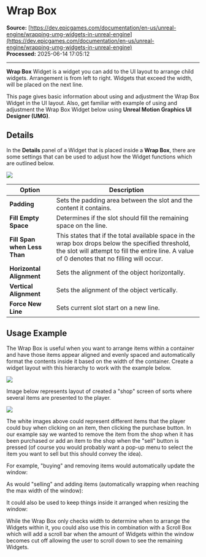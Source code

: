 # Wrap Box

**Source:** [https://dev.epicgames.com/documentation/en-us/unreal-engine/wrapping-umg-widgets-in-unreal-engine](https://dev.epicgames.com/documentation/en-us/unreal-engine/wrapping-umg-widgets-in-unreal-engine)  
**Processed:** 2025-06-14 17:05:12

---

**Wrap Box** Widget is a widget you can add to the UI layout to arrange child widgets. Arrangement is from left to right. Widgets that exceed the width, will be placed on the next line.

This page gives basic information about using and adjustment the Wrap Box Widget in the UI layout. Also, get familiar with example of using and adjustment the Wrap Box Widget below using **Unreal Motion Graphics UI Designer (UMG)**.

## Details

In the **Details** panel of a Widget that is placed inside a **Wrap Box**, there are some settings that can be used to adjust how the Widget functions which are outlined below.

![](https://d1iv7db44yhgxn.cloudfront.net/documentation/images/bea18c37-0815-4621-a544-bef76fefe706/wrapboxslotdetails.png)

| Option | Description |
| --- | --- |
| **Padding** | Sets the padding area between the slot and the content it contains. |
| **Fill Empty Space** | Determines if the slot should fill the remaining space on the line. |
| **Fill Span when Less Than** | This states that if the total available space in the wrap box drops below the specified threshold, the slot will attempt to fill the entire line. A value of 0 denotes that no filling will occur. |
| **Horizontal Alignment** | Sets the alignment of the object horizontally. |
| **Vertical Alignment** | Sets the alignment of the object vertically. |
| **Force New Line** | Sets current slot start on a new line. |

## Usage Example

The Wrap Box is useful when you want to arrange items within a container and have those items appear aligned and evenly spaced and automatically format the contents inside it based on the width of the container. Create a widget layout with this hierarchy to work with the example below.

![](https://d1iv7db44yhgxn.cloudfront.net/documentation/images/0fd724e5-35dd-4646-9276-025b331c24e7/wrapbox_hierarchy.png)

Image below represents layout of created a "shop" screen of sorts where several items are presented to the player.

![](https://d1iv7db44yhgxn.cloudfront.net/documentation/images/7e4282e3-c561-4841-bbd8-3485fb72b7dd/wrapbox1.png)

The white images above could represent different items that the player could buy when clicking on an item, then clicking the purchase button. In our example say we wanted to remove the item from the shop when it has been purchased or add an item to the shop when the "sell" button is pressed (of course you would probably want a pop-up menu to select the item you want to sell but this should convey the idea).

For example, "buying" and removing items would automatically update the window:

As would "selling" and adding items (automatically wrapping when reaching the max width of the window):

It could also be used to keep things inside it arranged when resizing the window:

While the Wrap Box only checks width to determine when to arrange the Widgets within it, you could also use this in combination with a Scroll Box which will add a scroll bar when the amount of Widgets within the window becomes cut off allowing the user to scroll down to see the remaining Widgets.